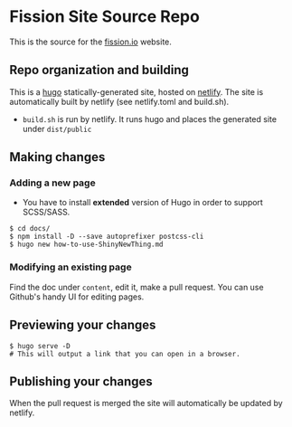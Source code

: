 # Fission Site Source Repo

This is the source for the [fission.io](https://fission.io)
website.

## Repo organization and building

This is a [hugo](https://gohugo.io) statically-generated site, hosted
on [netlify](https://netlify.com).  The site is automatically built by
netlify (see netlify.toml and build.sh).

 * `build.sh` is run by netlify. It runs hugo and places the generated
   site under `dist/public`

## Making changes

### Adding a new page

* You have to install **extended** version of Hugo in order to support SCSS/SASS.

```
$ cd docs/
$ npm install -D --save autoprefixer postcss-cli
$ hugo new how-to-use-ShinyNewThing.md
```

### Modifying an existing page

Find the doc under `content`, edit it, make a pull request.  You
can use Github's handy UI for editing pages.

## Previewing your changes

```
$ hugo serve -D
# This will output a link that you can open in a browser.
```

## Publishing your changes

When the pull request is merged the site will automatically be updated by netlify.
